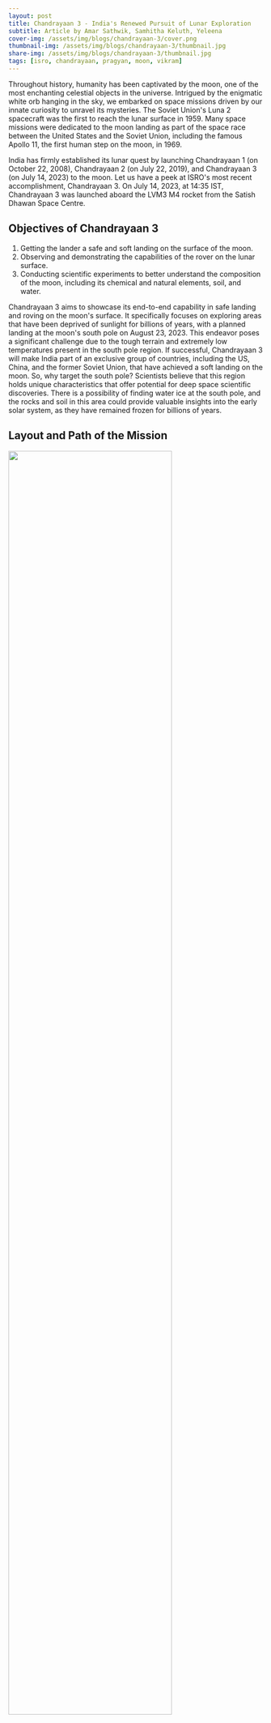```yaml
---
layout: post
title: Chandrayaan 3 - India's Renewed Pursuit of Lunar Exploration
subtitle: Article by Amar Sathwik, Samhitha Keluth, Yeleena
cover-img: /assets/img/blogs/chandrayaan-3/cover.png
thumbnail-img: /assets/img/blogs/chandrayaan-3/thumbnail.jpg
share-img: /assets/img/blogs/chandrayaan-3/thumbnail.jpg
tags: [isro, chandrayaan, pragyan, moon, vikram]
---
```


Throughout history, humanity has been captivated by the moon, one of the most enchanting celestial objects in the universe. Intrigued by the enigmatic white orb hanging in the sky, we embarked on space missions driven by our innate curiosity to unravel its mysteries. The Soviet Union's Luna 2 spacecraft was the first to reach the lunar surface in 1959. Many space missions were dedicated to the moon landing as part of the space race between the United States and the Soviet Union, including the famous Apollo 11, the first human step on the moon, in 1969.

India has firmly established its lunar quest by launching Chandrayaan 1 (on October 22, 2008), Chandrayaan 2 (on July 22, 2019), and Chandrayaan 3 (on July 14, 2023) to the moon. Let us have a peek at ISRO's most recent accomplishment, Chandrayaan 3. On July 14, 2023, at 14:35 IST, Chandrayaan 3 was launched aboard the LVM3 M4 rocket from the Satish Dhawan Space Centre.

<!-- <img src="{{ site.baseurl }}image_1_JWST.jpg" class="center"> --> 
<!-- /assets/img/blogs/jwst-first-images/content_images/ -->
## Objectives of Chandrayaan 3


1. Getting the lander a safe and soft landing on the surface of the moon.
2. Observing and demonstrating the capabilities of the rover on the lunar surface.
3. Conducting scientific experiments to better understand the composition of the moon, including its chemical and natural elements, soil, and water.

Chandrayaan 3 aims to showcase its end-to-end capability in safe landing and roving on the moon's surface. It specifically focuses on exploring areas that have been deprived of sunlight for billions of years, with a planned landing at the moon's south pole on August 23, 2023. This endeavor poses a significant challenge due to the tough terrain and extremely low temperatures present in the south pole region. If successful, Chandrayaan 3 will make India part of an exclusive group of countries, including the US, China, and the former Soviet Union, that have achieved a soft landing on the moon.
So, why target the south pole? Scientists believe that this region holds unique characteristics that offer potential for deep space scientific discoveries. There is a possibility of finding water ice at the south pole, and the rocks and soil in this area could provide valuable insights into the early solar system, as they have remained frozen for billions of years.


<!-- <img src="{{ site.baseurl }}/assets/img/blogs/jwst-first-images/content_images/image_2_operational_wavelength.jpg" class="center"> -->

## Layout and Path of the Mission

<img src="{{ site.baseurl }}/assets/img/blogs/chandrayaan-3/content_images/layout_of_mission.png" class="center" width="80%"/>

The mission begins by orbiting the Earth approximately 5-6 times in an elliptical cycle, gradually transitioning towards the lunar orbit. Following separation from the launch vehicle, the propulsion module and the lander embark on a month-long journey to reach the moon's orbit, gradually ascending to an altitude of 100 km above the lunar surface. At this point, the lander module initiates its descent for a soft landing on the moon's surface. Once a successful landing is achieved, the rover emerges from the lander module and utilizes its payloads to conduct studies of the moon's surface.



## Components of Chandrayaan 3

### LVM3-M4 Vehicle

LVM3 serves as the operational heavy lift launch vehicle for ISRO. Chandrayaan 3, designated as the fourth operational mission (M4) of the LVM3 launcher, is responsible for carrying the necessary payload into space. 

<img src="{{ site.baseurl }}/assets/img/blogs/chandrayaan-3/content_images/lvm3.png" class="center" width="50%">

The payload of Chandrayaan 3 comprises three main components:

1. **Propulsion Module:** <br>

    The propulsion module facilitates the transportation of the lander and rover from the injection orbit around Earth to the lunar orbit at a distance of 100 km. Additionally, the propulsion module includes the Spectro-polarimetry of HAbitable Planet Earth (SHAPE) experiment. SHAPE aims to study Earth from lunar orbit, specifically focusing on spectro-polarimetric signatures in the near-infrared wavelength range. This experimental payload allows for the exploration of reflected light from smaller planets, providing insights into a variety of exoplanets that may have habitable conditions.

    <img src="{{ site.baseurl }}/assets/img/blogs/chandrayaan-3/content_images/p1.png" class="center" width="80%">



2. **Lander Module - Vikram:** <br>

    While the propulsion module stays in lunar orbit, the Vikram lander drops to the surface for a soft landing. It is box-shaped and equipped with four landing legs and four thrusters. It carries the rover and various instruments necessary for in-situ analysis. The operational lifespan of the lander and the rover is equivalent to one lunar day, which is approximately 14 Earth days. The payloads (those elements of the spacecraft/rocket/missile specifically dedicated to producing mission data and then relaying that data back to Earth) present on the lander include:

    a. *RAMBHA-LP (Langmuir Probe):* This instrument measures the plasma density and its variations on the lunar surface.

    b. *ChaSTE (Chandra's Surface Thermo-physical Experiment):* Designed to assess the thermal properties of the lunar surface near the polar region.

    c. *ILSA (Instrument for Lunar Seismic Activity):* Its purpose is to detect seismic activity in the vicinity of the landing site, aiding in the determination of the structure of the lunar crust and mantle.

    d. *Laser Retroreflector Array (LRA):* This passive experiment contributes to the understanding of the dynamics of the Moon system.

    <img src="{{ site.baseurl }}/assets/img/blogs/chandrayaan-3/content_images/p2.png" class="center" width="80%">

    These sensors are on the missile's lander to ensure a safe touchdown:
       Laser Inertial Referencing and Accelerometer Package (LIRAP), Ka-Band Altimeter (KaRA), Lander Position Detection Camera (LPDC), Lander Hazard Detection & Avoidance Camera (LHDAC), Laser Altimeter (LASA), Laser Doppler Velocimeter (LDV), Lander Horizontal Velocity Camera (LHVC), Micro Star sensor, Inclinometer & Touchdown sensors



    <!-- <img src="{{ site.baseurl }}/assets/img/blogs/jwst-first-images/content_images/image_6_transit_light_curve.png" class="center"> -->

3. **Rover Module - Pragyan:** <br>

    After the successful soft landing of the Vikram Lander, the Pragyan Rover, a six-wheeled vehicle, emerges and begins traversing the lunar surface. On the rear wheel of this 27kg rover, ISRO has embossed an image of the ISRO logo and the national emblem of India. As the rover moves across the lunar terrain, it leaves an impression of the Indian emblem and ISRO logo on the lunar soil, symbolizing India's presence at the moon's south pole.

    The Pragyan Rover is equipped with two payloads:

    a. *APXS (Alpha Particle X-ray Spectrometer):* This instrument will analyze the chemical composition of the lunar surface and provide insights into its mineralogical composition

    b. *LIBS (Laser Induced Breakdown Spectroscope):* This instrument will determine the elemental composition of lunar soil and rocks.

    The Pragyan Rover is expected to make significant scientific discoveries, including studying the composition of the lunar surface, investigating the presence of water ice in the lunar soil, exploring the history of lunar impacts, and examining the evolution of the moon's atmosphere.

   <img src="{{ site.baseurl }}/assets/img/blogs/chandrayaan-3/content_images/p3.png" class="center" width="80%">
    
## Communication in Chandrayaan 3


1. **Propulsion Module:** The propulsion module communicates with the Indian Deep Space Network (IDSN).
2. **Lander Module:** The lander module establishes communication with both the Indian Deep Space Network (IDSN) and the rover. In case of contingencies, a link with the Chandrayaan-2 Orbiter is also planned.
3. **Rover:** The rover communicates exclusively with the lander module.

<p align="middle">
        <img src="{{ site.baseurl }}/assets/img/blogs/chandrayaan-3/content_images/p4.png" width="40%"/>
        <img src="{{ site.baseurl }}/assets/img/blogs/chandrayaan-3/content_images/p5.png" width="50%"/>
    </p>

It is worth recalling the Pragyan rover from Chandrayaan-2. In Chandrayaan-3, the Pragyan rover is similar to its predecessor Chandrayaan-2, but it does not have an orbiter. Instead, its propulsion module serves as a communication relay satellite. The rover is equipped with navigation cameras and a solar panel capable of generating 50 W of power. It establishes direct communication with the lander through Rx/Tx antennas. Pragyan's primary task involves conducting in-situ chemical analysis of the lunar surface as it traverses the highlands near the Moon's south pole.


## Similarities and Differences with Predecessors

<!-- <img src="{{ site.baseurl }}/assets/img/blogs/jwst-first-images/content_images/image_13_jwst_image.png" class="center"> -->

In the past one and a half decades, India has witnessed three lunar exploration missions, namely Chandrayaan 1, Chandrayaan 2, and Chandrayaan 3. Chandrayaan 1 was launched on October 22, 2008, at 00:52 UTC from the Satish Dhawan Space Center using PSLV C11 as the launch vehicle. It was inserted into lunar orbit on November 8, 2008. The lunar probe was intended to operate for 2 years but remained operational for the next 312 days, until August 28, 2009. Within a span of 10 months, Chandrayaan 1 achieved most of its objectives, which ranged from creating an atlas of the northern and southern regions of the lunar surface to discovering lunar water. Following its success, India began working on its successor, Chandrayaan-2.

Chandrayaan-2 was initially scheduled to commence its voyage on July 14, 2019, but due to technical issues on board, it was ultimately launched on July 22, 2019, almost a decade after its predecessor's launch. The mission's objectives expanded to include a soft landing of its Vikram module and the deployment of a rover named Pragyan to conduct several scientific experiments on the lunar surface. The intended landing of the lander and rover was set for September 6, 2019, but due to a software glitch in the system, the lander deviated from its intended trajectory and crashed on the lunar surface.

Unlike its predecessor, Chandrayaan-2, Chandrayaan-3 does not include an orbiter. It was launched with a lander and a rover because the orbiter from Chandrayaan-2 will be repurposed and used for an ongoing mission.

|                       | **Chandrayaan-1**     | **Chandrayaan-2**    | **Chandrayaan-3**                                            |
| **Mission Type**          | Lunar Orbiter       | Lunar Orbiter, Lander and Rover       | Lander, Rover and Propulsion Module      |
| **Operator**              | ISRO            | ISRO                       | ISRO                     |
| **Mission Duration**      | Planned: 2 years <br><br>Final: 10 months and 6 days     |  Planned:    <br>    (a) Orbiter: almost 7.5 years <br>     (b) Vikram Lander: ≤14 days <br>  (c) Pragyan Rover: ≤14 days <br> <br>   Final: Landing failure |     Planned:    <br>   (a) Vikram Lander: ≤14 days <br>  (b) Pragyan Rover: ≤14 days <br> <br>   Landing date: August 23, 2023|
|**Launch Mass (in kg)** | 1380 | 3850 (wet) + 1308 (dry) | 3900 |
| **Dry Mass + Payload Mass (in kg)** | 560 + 105 | Orbiter: 2379 (wet) + 682 (dry) <br> Lander: 1471 (wet) + 626 (dry) <br> Pragyan Rover: 27| Propulsion Module (SHAPE): 2148<br>Lander + Rover: 1752|
|**Rocket**| PSLV-XL C11 | LVM3 M1 |LVM3 M4|


                     


Chandrayaan-3 features two hazard detection and avoidance cameras on its lander, whereas Chandrayaan-2 had only one such camera. The cameras on board are also designed to be more robust. The legs of the Vikram lander have been reinforced, ensuring a higher level of sturdiness. 

In Chandrayaan-2, the Vikram lander was traveling at a velocity of approximately 21,000 km/h. During its intended landing on the lunar surface, it was supposed to decelerate and change its velocity to around 7 km/h, which is equivalent to around 2 m/s. However, due to the inability to achieve this velocity change, the lander deviated from its original trajectory and ultimately crashed. To address this issue, in Chandrayaan-3, the landing velocity has been increased to 3 m/s. This adjustment is aimed at achieving a softer touchdown on the lunar surface. The decrease in velocity from approximately 21,000 km/h to 3 m/s is considered a more favorable approach compared to the previous target of 2 m/s. The higher landing rate enables the system to maintain stability, which was lacking in Chandrayaan-2. A higher descent rate, associated with the increased landing velocity, facilitates better control and maneuverability during the final stages of the landing process.

The Vikram rover is now equipped with additional solar panels to ensure continuous power supply, regardless of how it lands. Chandrayaan-3 includes an instrument called the Spectro-Polarimetry of Habitable Planetary Earth (SHAPE) on the propulsion module, which aids in studying spectral and polarimetric measurements of Earth.

Two significant changes have been made for Chandrayaan-3, considering its predecessor. Firstly, the landing area has been expanded. Previously, it was designed to reach a specific 500 m x 500 m patch for landing, but now it can safely land anywhere in a 4 km x 2.4 km area (69.367621 S, 32.348126 E), thereby increasing the mission's success rate. Secondly, the lander is equipped with more fuel, enabling it to travel longer distances if necessary.

<p align="middle">
        <img src="{{ site.baseurl }}/assets/img/blogs/chandrayaan-3/content_images/landing_site.png" width="40%"/>
        <img src="{{ site.baseurl }}/assets/img/blogs/chandrayaan-3/content_images/a_closer_look.png" width="50%"/>
    </p>

  <p align="middle">
    Left: Landing site (Green dot)  &nbsp; &nbsp;  &nbsp; &nbsp;    Right: A closer look
  </p>

In conclusion, the fate of the mission will be determined in the next 38 days. If everything goes as planned, the landing is scheduled to occur on August 23, 2023. This small step will mark a significant leap for future lunar exploration missions.


<hr />

### References

[1] [ISRO - Chandrayaan 3](https://www.isro.gov.in/Chandrayaan3_New.html)<br>
[2] [LVM3-M4 Chandrayaan 3 Brochure](https://www.isro.gov.in/media_isro/pdf/Missions/LVM3/LVM3M4_Chandrayaan3_brochure.pdf)<br>
[3] [Handbook of Payloads](https://www.isro.gov.in/media_isro/pdf/science/hand_book_payloads_data_and_science.pdf)
